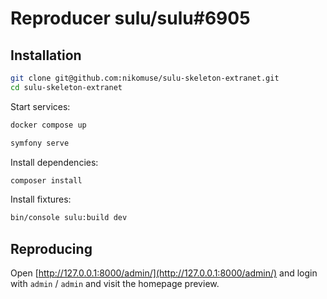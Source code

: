 # Reproducer sulu/sulu#6905

## Installation

```bash
git clone git@github.com:nikomuse/sulu-skeleton-extranet.git
cd sulu-skeleton-extranet
```

Start services:

```bash
docker compose up

symfony serve
```

Install dependencies:

```bash
composer install
```

Install fixtures:

```bash
bin/console sulu:build dev
```

## Reproducing

Open [http://127.0.0.1:8000/admin/](http://127.0.0.1:8000/admin/) and login with `admin` / `admin` and visit the homepage preview.
